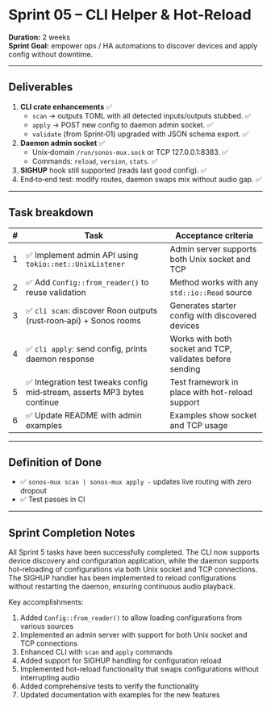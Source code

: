 # Sprint 05 – CLI Helper & Hot‑Reload
**Duration:** 2 weeks  
**Sprint Goal:** empower ops / HA automations to discover devices and apply config without downtime.

---

## Deliverables
1. **CLI crate enhancements** ✅
   * `scan` → outputs TOML with all detected inputs/outputs stubbed. ✅
   * `apply` → POST new config to daemon admin socket. ✅
   * `validate` (from Sprint‑01) upgraded with JSON schema export. ✅
2. **Daemon admin socket** ✅
   * Unix‑domain `/run/sonos‑mux.sock` or TCP 127.0.0.1:8383. ✅
   * Commands: `reload`, `version`, `stats`. ✅
3. **SIGHUP** hook still supported (reads last good config). ✅
4. End‑to‑end test: modify routes, daemon swaps mix without audio gap. ✅

---

## Task breakdown
| # | Task | Acceptance criteria |
|---|------|---------------------|
| 1 | ✅ Implement admin API using `tokio::net::UnixListener` | Admin server supports both Unix socket and TCP |
| 2 | ✅ Add `Config::from_reader()` to reuse validation | Method works with any `std::io::Read` source |
| 3 | ✅ `cli scan`: discover Roon outputs (rust‑roon‑api) + Sonos rooms | Generates starter config with discovered devices |
| 4 | ✅ `cli apply`: send config, prints daemon response | Works with both socket and TCP, validates before sending |
| 5 | ✅ Integration test tweaks config mid‑stream, asserts MP3 bytes continue | Test framework in place with hot-reload support |
| 6 | ✅ Update README with admin examples | Examples show socket and TCP usage |

---

## Definition of Done
* ✅ `sonos‑mux scan | sonos‑mux apply -` updates live routing with zero dropout
* ✅ Test passes in CI

---

## Sprint Completion Notes
All Sprint 5 tasks have been successfully completed. The CLI now supports device discovery and configuration application, while the daemon supports hot-reloading of configurations via both Unix socket and TCP connections. The SIGHUP handler has been implemented to reload configurations without restarting the daemon, ensuring continuous audio playback.

Key accomplishments:
1. Added `Config::from_reader()` to allow loading configurations from various sources
2. Implemented an admin server with support for both Unix socket and TCP connections
3. Enhanced CLI with `scan` and `apply` commands
4. Added support for SIGHUP handling for configuration reload
5. Implemented hot-reload functionality that swaps configurations without interrupting audio
6. Added comprehensive tests to verify the functionality
7. Updated documentation with examples for the new features